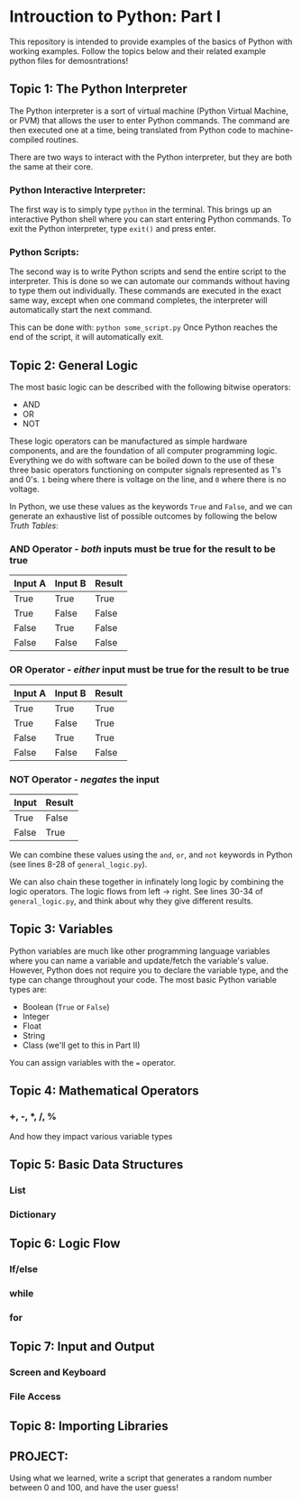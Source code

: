 # Introuction to Python: Part I

This repository is intended to provide examples of the basics of Python with working examples.  Follow the topics below and their related example python files for demosntrations!

## Topic 1: The Python Interpreter

The Python interpreter is a sort of virtual machine (Python Virtual Machine, or PVM) that allows the user to enter Python commands.  The command are then executed one at a time, being translated from Python code to machine-compiled routines.

There are two ways to interact with the Python interpreter, but they are both the same at their core.

### Python Interactive Interpreter:

The first way is to simply type `python` in the terminal.  This brings up an interactive Python shell where you can start entering Python commands.  To exit the Python interpreter, type `exit()` and press enter.

### Python Scripts:

The second way is to write Python scripts and send the entire script to the interpreter.  This is done so we can automate our commands without having to type them out individually.  These commands are executed in the exact same way, except when one command completes, the interpreter will automatically start the next command.

This can be done with: `python some_script.py`  Once Python reaches the end of the script, it will automatically exit.



## Topic 2: General Logic

The most basic logic can be described with the following bitwise operators:

* AND
* OR
* NOT

These logic operators can be manufactured as simple hardware components, and are the foundation of all computer programming logic.  Everything we do with software can be boiled down to the use of these three basic operators functioning on computer signals represented as 1's and 0's.  `1` being where there is voltage on the line, and `0` where there is no voltage.

In Python, we use these values as the keywords `True` and `False`, and we can generate an exhaustive list of possible outcomes by following the below _Truth Tables_:

### AND Operator - _both_ inputs must be true for the result to be true

|  Input A | Input B | Result |
| -------- | ------- | ------ |
| True     | True    | True   |
| True     | False   | False  |
| False    | True    | False  |
| False    | False   | False  |

### OR Operator - _either_ input must be true for the result to be true

|  Input A | Input B | Result |
| -------- | ------- | ------ |
| True     | True    | True   |
| True     | False   | True   |
| False    | True    | True   |
| False    | False   | False  |

### NOT Operator - _negates_ the input

|  Input  |  Result |
| ------- |  ------ |
| True    |  False  |
| False   |  True   |


We can combine these values using the `and`, `or`, and `not` keywords in Python (see lines 8-28 of `general_logic.py`).

We can also chain these together in infinately long logic by combining the logic operators.  The logic flows from left &rarr; right.  See lines 30-34 of `general_logic.py`, and think about why they give different results.


## Topic 3: Variables

Python variables are much like other programming language variables where you can name a variable and update/fetch the variable's value.  However, Python does not require you to declare the variable type, and the type can change throughout your code.  The most basic Python variable types are:

* Boolean (`True` or `False`)
* Integer
* Float
* String
* Class (we'll get to this in Part II)

You can assign variables with the `=` operator.

## Topic 4: Mathematical Operators

### +, -, *, /, %

And how they impact various variable types

## Topic 5: Basic Data Structures

### List

### Dictionary


## Topic 6: Logic Flow

### If/else

### while

### for

## Topic 7: Input and Output

### Screen and Keyboard

### File Access

## Topic 8: Importing Libraries


## PROJECT:

Using what we learned, write a script that generates a random number between 0 and 100, and have the user guess!
